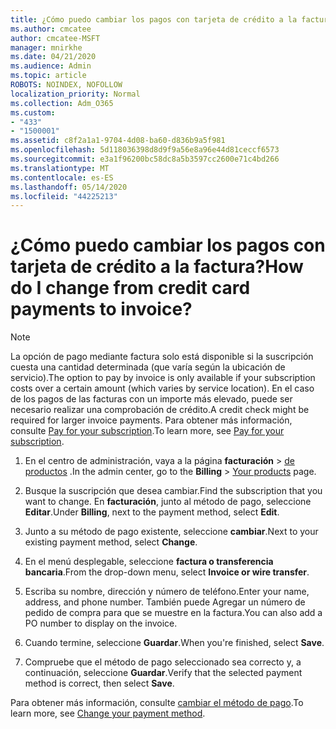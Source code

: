 ```yaml
---
title: ¿Cómo puedo cambiar los pagos con tarjeta de crédito a la factura?
ms.author: cmcatee
author: cmcatee-MSFT
manager: mnirkhe
ms.date: 04/21/2020
ms.audience: Admin
ms.topic: article
ROBOTS: NOINDEX, NOFOLLOW
localization_priority: Normal
ms.collection: Adm_O365
ms.custom:
- "433"
- "1500001"
ms.assetid: c8f2a1a1-9704-4d08-ba60-d836b9a5f981
ms.openlocfilehash: 5d118036398d8d9f9a56e8a96e44d81ceccf6573
ms.sourcegitcommit: e3a1f96200bc58dc8a5b3597cc2600e71c4bd266
ms.translationtype: MT
ms.contentlocale: es-ES
ms.lasthandoff: 05/14/2020
ms.locfileid: "44225213"
---
```

# <a name="how-do-i-change-from-credit-card-payments-to-invoice"></a><span data-ttu-id="8ba91-102">¿Cómo puedo cambiar los pagos con tarjeta de crédito a la factura?</span><span class="sxs-lookup"><span data-stu-id="8ba91-102">How do I change from credit card payments to invoice?</span></span>

> [!NOTE]
> <span data-ttu-id="8ba91-103">La opción de pago mediante factura solo está disponible si la suscripción cuesta una cantidad determinada (que varía según la ubicación de servicio).</span><span class="sxs-lookup"><span data-stu-id="8ba91-103">The option to pay by invoice is only available if your subscription costs over a certain amount (which varies by service location).</span></span> <span data-ttu-id="8ba91-104">En el caso de los pagos de las facturas con un importe más elevado, puede ser necesario realizar una comprobación de crédito.</span><span class="sxs-lookup"><span data-stu-id="8ba91-104">A credit check might be required for larger invoice payments.</span></span> <span data-ttu-id="8ba91-105">Para obtener más información, consulte [Pay for your subscription](https://docs.microsoft.com/office365/admin/subscriptions-and-billing/pay-for-your-subscription).</span><span class="sxs-lookup"><span data-stu-id="8ba91-105">To learn more, see [Pay for your subscription](https://docs.microsoft.com/office365/admin/subscriptions-and-billing/pay-for-your-subscription).</span></span>

1. <span data-ttu-id="8ba91-106">En el centro de administración, vaya a la página **facturación**  >  [de productos](https://go.microsoft.com/fwlink/p/?linkid=842054) .</span><span class="sxs-lookup"><span data-stu-id="8ba91-106">In the admin center, go to the **Billing** > [Your products](https://go.microsoft.com/fwlink/p/?linkid=842054) page.</span></span>

2. <span data-ttu-id="8ba91-107">Busque la suscripción que desea cambiar.</span><span class="sxs-lookup"><span data-stu-id="8ba91-107">Find the subscription that you want to change.</span></span> <span data-ttu-id="8ba91-108">En **facturación**, junto al método de pago, seleccione **Editar**.</span><span class="sxs-lookup"><span data-stu-id="8ba91-108">Under **Billing**, next to the payment method, select **Edit**.</span></span>

3. <span data-ttu-id="8ba91-109">Junto a su método de pago existente, seleccione **cambiar**.</span><span class="sxs-lookup"><span data-stu-id="8ba91-109">Next to your existing payment method, select **Change**.</span></span>

4. <span data-ttu-id="8ba91-110">En el menú desplegable, seleccione **factura o transferencia bancaria**.</span><span class="sxs-lookup"><span data-stu-id="8ba91-110">From the drop-down menu, select **Invoice or wire transfer**.</span></span>

5. <span data-ttu-id="8ba91-111">Escriba su nombre, dirección y número de teléfono.</span><span class="sxs-lookup"><span data-stu-id="8ba91-111">Enter your name, address, and phone number.</span></span> <span data-ttu-id="8ba91-112">También puede Agregar un número de pedido de compra para que se muestre en la factura.</span><span class="sxs-lookup"><span data-stu-id="8ba91-112">You can also add a PO number to display on the invoice.</span></span>

6. <span data-ttu-id="8ba91-113">Cuando termine, seleccione **Guardar**.</span><span class="sxs-lookup"><span data-stu-id="8ba91-113">When you're finished, select **Save**.</span></span>

7. <span data-ttu-id="8ba91-114">Compruebe que el método de pago seleccionado sea correcto y, a continuación, seleccione **Guardar**.</span><span class="sxs-lookup"><span data-stu-id="8ba91-114">Verify that the selected payment method is correct, then select **Save**.</span></span>

<span data-ttu-id="8ba91-115">Para obtener más información, consulte [cambiar el método de pago](https://docs.microsoft.com/microsoft-365/commerce/billing-and-payments/change-payment-method).</span><span class="sxs-lookup"><span data-stu-id="8ba91-115">To learn more, see [Change your payment method](https://docs.microsoft.com/microsoft-365/commerce/billing-and-payments/change-payment-method).</span></span>